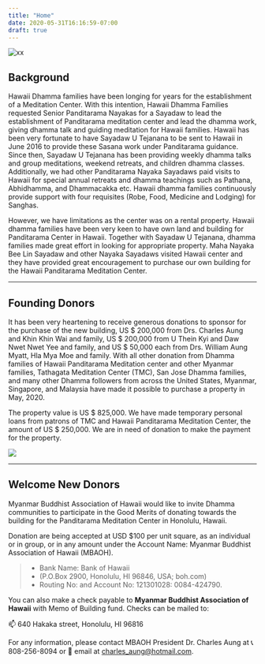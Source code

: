 ```yaml
---
title: "Home"
date: 2020-05-31T16:16:59-07:00
draft: true
---
```


![xx](/static/property/front.jpg)

## Background

Hawaii Dhamma families have been longing for years for the establishment of a Meditation Center.  With this intention, Hawaii Dhamma Families requested Senior Panditarama Nayakas for a Sayadaw to lead the establishment of  Panditarama meditation center and lead the dhamma work,  giving dhamma talk and guiding meditation for Hawaii families.  Hawaii has been very fortunate to have Sayadaw U Tejanana to be sent to Hawaii in June 2016 to provide these Sasana work under Panditarama guidance.  Since then, Sayadaw U Tejanana has been providing weekly dhamma talks and group meditations, weekend retreats, and children dhamma classes. Additionally, we had other Panditarama Nayaka Sayadaws paid visits to Hawaii for special annual retreats and dhamma teachings such as  Pathana, Abhidhamma, and Dhammacakka etc. Hawaii dhamma families continuously provide support with four requisites (Robe, Food, Medicine and Lodging) for Sanghas. 

However,  we have limitations as the center was on a rental property. Hawaii dhamma families have been very keen to have own land and building for Panditarama Center in Hawaii. Together with Sayadaw U Tejanana, dhamma families made great effort in looking for appropriate property. Maha Nayaka Bee Lin Sayadaw and other Nayaka Sayadaws visited Hawaii center and they have provided great encouragement to purchase our own building for the Hawaii Panditarama Meditation Center.  

---

## Founding Donors
It has been very heartening to receive generous donations to sponsor for the purchase of the new building, US $ 200,000 from Drs. Charles Aung and Khin Khin Wai and family, US $ 200,000 from  U Thein Kyi and Daw Nwet Nwet Yee and family, and US $ 50,000 each from Drs. William Aung Myatt, Hla Mya Moe and family. With all other  donation from Dhamma families of Hawaii Panditarama Meditation center and other Myanmar families, Tathagata Meditation Center (TMC), San Jose Dhamma families, and many other Dhamma followers from across the United States, Myanmar, Singapore, and  Malaysia have made it possible to purchase a property in May, 2020. 

The property value is US $ 825,000. We have made temporary personal loans from patrons of TMC and Hawaii Panditarama Meditation Center, the amount of  US $ 250,000. We are in need of donation to make the payment for the property.  

![](http://press.redfin.com/logos) 

[](https://www.redfin.com/HI/Pearl-City/1819-Hoomalolo-St-96782/home/91458805)

---

## Welcome New Donors

Myanmar Buddhist Association of Hawaii would like to invite Dhamma communities to participate in the Good Merits of donating towards the building for the Panditarama Meditation Center in Honolulu, Hawaii. 

Donation are being accepted at USD $100 per unit square, as an individual or in group, or in any amount under the Account Name: Myanmar Buddhist Association of Hawaii (MBAOH).


> * Bank Name: Bank of Hawaii
> * (P.O.Box 2900, Honolulu, HI 96846, USA; boh.com)
> * Routing No: and Account No: 121301028:  0084-424790.

You can also make a check payable to __Myanmar Buddhist Association of Hawaii__ with Memo of Building fund. Checks can be mailed to: 

:mailbox: 640 Hakaka street, Honolulu, HI 96816

For any information, please contact MBAOH President Dr. Charles Aung at :telephone_receiver: 808-256-8094 or :email: email at charles_aung@hotmail.com. 

